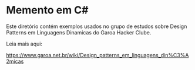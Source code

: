 Memento em C#
=======================================

Este diretório contém exemplos usados no grupo de estudos sobre Design Patterns em Linguagens Dinamicas do Garoa Hacker Clube.

Leia mais aqui:

https://www.garoa.net.br/wiki/Design_patterns_em_linguagens_din%C3%A2micas
